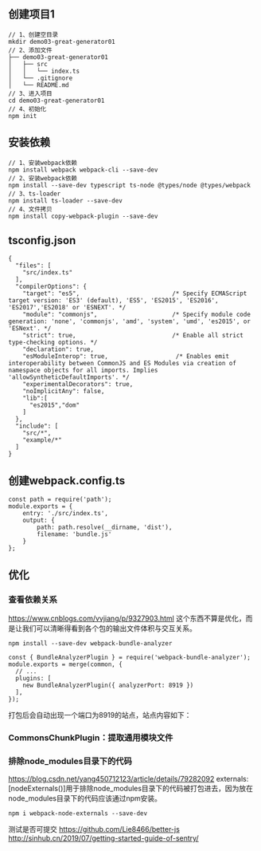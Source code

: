 ## 创建项目1
```
// 1、创建空目录
mkdir demo03-great-generator01
// 2、添加文件
├── demo03-great-generator01
│   ├── src  
│   │   └── index.ts
│   └── .gitignore  
│   └── README.md  
// 3、进入项目
cd demo03-great-generator01
// 4、初始化
npm init
```
## 安装依赖
```
// 1、安装webpack依赖
npm install webpack webpack-cli --save-dev
// 2、安装webpack依赖
npm install --save-dev typescript ts-node @types/node @types/webpack
// 3、ts-loader
npm install ts-loader --save-dev
// 4、文件拷贝
npm install copy-webpack-plugin --save-dev
```
## tsconfig.json
```
{
  "files": [
    "src/index.ts"
  ],
  "compilerOptions": {
    "target": "es5",                          /* Specify ECMAScript target version: 'ES3' (default), 'ES5', 'ES2015', 'ES2016', 'ES2017','ES2018' or 'ESNEXT'. */
    "module": "commonjs",                     /* Specify module code generation: 'none', 'commonjs', 'amd', 'system', 'umd', 'es2015', or 'ESNext'. */
    "strict": true,                           /* Enable all strict type-checking options. */
    "declaration": true,
    "esModuleInterop": true,                   /* Enables emit interoperability between CommonJS and ES Modules via creation of namespace objects for all imports. Implies 'allowSyntheticDefaultImports'. */
    "experimentalDecorators": true,
    "noImplicitAny": false,
    "lib":[
      "es2015","dom"
    ]
  },
  "include": [
    "src/*",
    "example/*"
  ]
}
```
## 创建webpack.config.ts
```
const path = require('path');
module.exports = {
    entry: './src/index.ts',
    output: {
        path: path.resolve(__dirname, 'dist'),
        filename: 'bundle.js'
    }
};
```

## 优化
### 查看依赖关系
https://www.cnblogs.com/vvjiang/p/9327903.html
这个东西不算是优化，而是让我们可以清晰得看到各个包的输出文件体积与交互关系。
```
npm install --save-dev webpack-bundle-analyzer
```
```
const { BundleAnalyzerPlugin } = require('webpack-bundle-analyzer');
module.exports = merge(common, {
  // ...
  plugins: [
    new BundleAnalyzerPlugin({ analyzerPort: 8919 })
  ],
});
```
打包后会自动出现一个端口为8919的站点，站点内容如下：
### CommonsChunkPlugin：提取通用模块文件

### 排除node_modules目录下的代码
https://blog.csdn.net/yang450712123/article/details/79282092
externals: [nodeExternals()]用于排除node_modules目录下的代码被打包进去，因为放在node_modules目录下的代码应该通过npm安装。
```
npm i webpack-node-externals --save-dev
```
测试是否可提交
https://github.com/Lie8466/better-js
http://sinhub.cn/2019/07/getting-started-guide-of-sentry/
